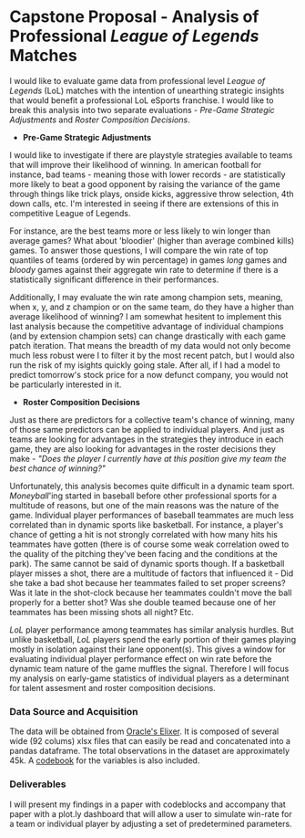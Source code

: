 # Capstone Proposal - Analysis of Professional *League of Legends* Matches

I would like to evaluate game data from professional level _League of Legends_ (LoL) matches with the intention of unearthing strategic insights that would benefit a professional LoL eSports franchise. I would like to break this analysis into two separate evaluations - _Pre-Game Strategic Adjustments_ and _Roster Composition Decisions_.

+ **Pre-Game Strategic Adjustments**

I would like to investigate if there are playstyle strategies available to teams that will improve their likelihood of winning. In american football for instance, bad teams - meaning those with lower records - are statistically more likely to beat a good opponent by raising the variance of the game through things like trick plays, onside kicks, aggressive throw selection, 4th down calls, etc. I'm interested in seeing if there are extensions of this in competitive League of Legends.

For instance, are the best teams more or less likely to win longer than average games? What about 'bloodier' (higher than average combined kills) games. To answer those questions, I will compare the win rate of top quantiles of teams (ordered by win percentage) in games _long_ games and _bloody_ games against their aggregate win rate to determine if there is a statistically significant difference in their performances.

Additionally, I may evaluate the win rate among champion sets, meaning, when x, y, and z champion or on the same team, do they have a higher than average likelihood of winning? I am somewhat hesitent to implement this last analysis because the competitive advantage of individual champions (and by extension champion sets) can change drastically with each game patch iteration. That means the breadth of my data would not only become much less robust were I to filter it by the most recent patch, but I would also run the risk of my isights quickly going stale. After all, if I had a model to predict tomorrow's stock price for a now defunct company, you would not be particularly interested in it.

+ **Roster Composition Decisions**

Just as there are predictors for a collective team's chance of winning, many of those same predictors can be applied to individual players. And just as teams are looking for advantages in the strategies they introduce in each game, they are also looking for advantages in the roster decisions they make - _"Does the player I currently have at this position give my team the best chance of winning?"_

Unfortunately, this analysis becomes quite difficult in a dynamic team sport. _Moneyball_'ing started in baseball before other professional sports for a multitude of reasons, but one of the main reasons was the nature of the game. Individual player performances of baseball teammates are much less correlated than in dynamic sports like basketball. For instance, a player's chance of getting a hit is not strongly correlated with how many hits his teammates have gotten (there is of course some weak correlation owed to the quality of the pitching they've been facing and the conditions at the park). The same cannot be said of dynamic sports though. If a basketball player misses a shot, there are a multitude of factors that influenced it - Did she take a bad shot because her teammates failed to set proper screens? Was it late in the shot-clock because her teammates couldn't move the ball properly for a better shot? Was she double teamed because one of her teammates has been missing shots all night? Etc.

_LoL_ player performance among teammates has similar analysis hurdles. But unlike basketball, _LoL_ players spend the early portion of their games playing mostly in isolation against their lane opponent(s). This gives a window for evaluating individual player performance effect on win rate before the dynamic team nature of the game muffles the signal. Therefore I will focus my analysis on early-game statistics of individual players as a determinant for talent assesment and roster composition decisions.

### Data Source and Acquisition

The data will be obtained from [Oracle's Elixer]. It is composed of several wide (92 colums) xlsx files that can easily be read and concatenated into a pandas dataframe. The total observations in the dataset are approximately 45k. A [codebook] for the variables is also included.

[Oracle's Elixer]: http://oracleselixir.com/match-data/
[codebook]: http://oracleselixir.com/match-data/match-data-dictionary/


### Deliverables

I will present my findings in a paper with codeblocks and accompany that paper with a plot.ly dashboard that will allow a user to simulate win-rate for a team or individual player by adjusting a set of predetermined parameters.
